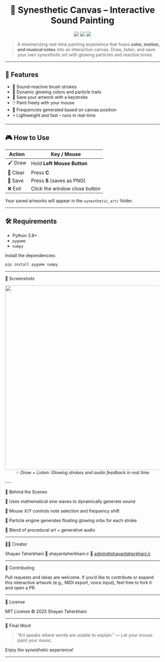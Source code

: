 <h1 align="center">🎨 Synesthetic Canvas – Interactive Sound Painting</h1>
<p align="center">
  <img src="https://img.shields.io/badge/Pygame-%23141E30?style=for-the-badge&logo=pygame&logoColor=white" />
  <img src="https://img.shields.io/badge/Numpy-%23013243?style=for-the-badge&logo=numpy&logoColor=white" />
  <img src="https://img.shields.io/badge/Made%20by-Shayan%20Taherkhani-blueviolet?style=for-the-badge" />
</p>

> A mesmerizing real-time painting experience that fuses **color, motion, and musical notes** into an interactive canvas. Draw, listen, and save your own *synesthetic art* with glowing particles and reactive tones.

---

## 🚀 Features

- 🎵 Sound-reactive brush strokes
- 🌈 Dynamic glowing colors and particle trails
- 💾 Save your artwork with a keystroke
- 🖱️ Paint freely with your mouse
- 🎹 Frequencies generated based on canvas position
- ⚡ Lightweight and fast – runs in real-time

---

## 🎮 How to Use

| Action      | Key / Mouse                     |
|-------------|----------------------------------|
| 🖌️ Draw      | Hold **Left Mouse Button**       |
| 🧹 Clear     | Press **C**                      |
| 💾 Save      | Press **S** (saves as PNG)       |
| ❌ Exit      | Click the window close button    |

Your saved artworks will appear in the `synesthetic_art/` folder.

---

## 🛠 Requirements

- Python 3.8+
- `pygame`
- `numpy`

Install the dependencies:

```bash
pip install pygame numpy
```

---

📸 Screenshots

<p align="center">
  <img src="https://github.com/shayanthn/synesthetic-canvas/assets/demo1.gif" width="600"/>
  <br>
  <em>✨ Draw + Listen: Glowing strokes and audio feedback in real time</em>
</p>
---

🧠 Behind the Scenes

🎼 Uses mathematical sine waves to dynamically generate sound

📍 Mouse X/Y controls note selection and frequency shift

🌌 Particle engine generates floating glowing orbs for each stroke

🧠 Blend of procedural art + generative audio



---

🧑‍💻 Creator

Shayan Taherkhani
🔗 shayantaherkhani.ir
📧 admin@shayantaherkhani.ir

  


---

🤝 Contributing

Pull requests and ideas are welcome. If you’d like to contribute or expand this interactive artwork (e.g., MIDI export, voice input), feel free to fork it and open a PR.


---

📝 License

MIT License © 2025 Shayan Taherkhani


---

🌌 Final Word

> “Art speaks where words are unable to explain.” — Let your mouse paint your music.



Enjoy the synesthetic experience!

---

